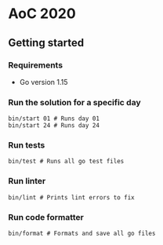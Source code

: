 # AoC 2020

## Getting started

### Requirements

* Go version 1.15

### Run the solution for a specific day

```shell
bin/start 01 # Runs day 01
bin/start 24 # Runs day 24
```

### Run tests

```shell
bin/test # Runs all go test files
```

### Run linter

```shell
bin/lint # Prints lint errors to fix
```

### Run code formatter

```shell
bin/format # Formats and save all go files
```

